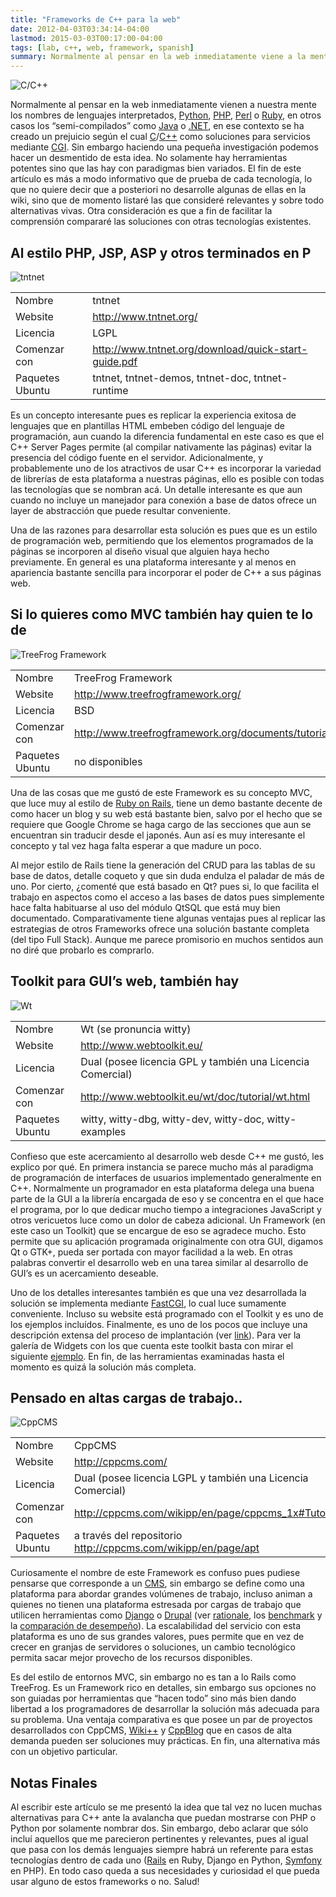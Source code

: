 ```yaml
---
title: "Frameworks de C++ para la web"
date: 2012-04-03T03:34:14-04:00
lastmod: 2015-03-03T00:17:00-04:00
tags: [lab, c++, web, framework, spanish]
summary: Normalmente al pensar en la web inmediatamente viene a la mente los nombres de lenguajes como Python, PHP, Perl o Ruby, Sin embargo haciendo una pequeña investigación podemos hacer un desmentido de esta idea. No solamente hay herramientas potentes sino que las hay con paradigmas bien variados.
---
```


![C/C++](/images/c-cpp.jpg)

Normalmente al pensar en la web inmediatamente vienen a nuestra mente
los nombres de lenguajes interpretados,
[Python](http://es.wikipedia.org/wiki/Python),
[PHP](http://es.wikipedia.org/wiki/PHP),
[Perl](http://es.wikipedia.org/wiki/Perl) o
[Ruby](http://es.wikipedia.org/wiki/Ruby), en otros casos los
“semi-compilados” como
[Java](http://es.wikipedia.org/wiki/Java_(lenguaje_de_programaci%C3%B3n))
o [.NET](http://es.wikipedia.org/wiki/.NET), en ese contexto se ha
creado un prejuicio según el cual
[C](http://es.wikipedia.org/wiki/Lenguaje_de_programaci%C3%B3n_C)/[C++](http://es.wikipedia.org/wiki/C%2B%2B)
como soluciones para servicios mediante
[CGI](http://es.wikipedia.org/wiki/Interfaz_de_entrada_com%C3%BAn). Sin
embargo haciendo una pequeña investigación podemos hacer un desmentido
de esta idea. No solamente hay herramientas potentes sino que las hay
con paradigmas bien variados. El fin de este artículo es más a modo
informativo que de prueba de cada tecnología, lo que no quiere decir que
a posteriori no desarrolle algunas de ellas en la wiki, sino que de
momento listaré las que consideré relevantes y sobre todo alternativas
vivas. Otra consideración es que a fin de facilitar la comprensión
compararé las soluciones con otras tecnologías existentes.

## Al estilo PHP, JSP, ASP y otros terminados en P

![tntnet](/images/tntnet-logo.png)

| | |
|-----------------|------------------------------------------------------|
| Nombre          | tntnet                                               |
| Website         | http://www.tntnet.org/                               |
| Licencia        | LGPL                                                 |
| Comenzar con    | http://www.tntnet.org/download/quick-start-guide.pdf |
| Paquetes Ubuntu | tntnet, tntnet-demos, tntnet-doc, tntnet-runtime     |


Es un concepto interesante pues es replicar la experiencia exitosa de
lenguajes que en plantillas HTML embeben código del lenguaje de
programación, aun cuando la diferencia fundamental en este caso es que
el C++ Server Pages permite (al compilar nativamente las páginas) evitar
la presencia del código fuente en el servidor. Adicionalmente, y
probablemente uno de los atractivos de usar C++ es incorporar la
variedad de librerías de esta plataforma a nuestras páginas, ello es
posible con todas las tecnologías que se nombran acá. Un detalle
interesante es que aun cuando no incluye un manejador para conexión a
base de datos ofrece un layer de abstracción que puede resultar
conveniente.

Una de las razones para desarrollar esta solución es pues que es un
estilo de programación web, permitiendo que los elementos programados de
la páginas se incorporen al diseño visual que alguien haya hecho
previamente. En general es una plataforma interesante y al menos en
apariencia bastante sencilla para incorporar el poder de C++ a sus
páginas web.

## Si lo quieres como MVC también hay quien te lo de

![TreeFrog Framework](/images/tff-logo.jpg)

| | |
|-----------------|-----------------------------------------------------|
| Nombre          | TreeFrog Framework                                  |
| Website         | http://www.treefrogframework.org/                   |
| Licencia        | BSD                                                 |
| Comenzar con    | http://www.treefrogframework.org/documents/tutorial |
| Paquetes Ubuntu | no disponibles                                      |

Una de las cosas que me gustó de este Framework es su concepto MVC, que
luce muy al estilo de [Ruby on
Rails](http://es.wikipedia.org/wiki/Ruby_on_Rails), tiene un demo
bastante decente de como hacer un blog y su web está bastante bien,
salvo por el hecho que se requiere que Google Chrome se haga cargo de
las secciones que aun se encuentran sin traducir desde el japonés. Aun
así es muy interesante el concepto y tal vez haga falta esperar a que
madure un poco.

Al mejor estilo de Rails tiene la generación del CRUD para las tablas de
su base de datos, detalle coqueto y que sin duda endulza el paladar de
más de uno. Por cierto, ¿comenté que está basado en Qt? pues si, lo que
facilita el trabajo en aspectos como el acceso a las bases de datos pues
simplemente hace falta habituarse al uso del módulo QtSQL que está muy
bien documentado. Comparativamente tiene algunas ventajas pues al
replicar las estrategias de otros Frameworks ofrece una solución
bastante completa (del tipo Full Stack). Aunque me parece promisorio en
muchos sentidos aun no diré que probarlo es comprarlo.

## Toolkit para GUI’s web, también hay

![Wt](/images/wt-logo.png)

| | |
|-----------------|------------------------------------------------------------|
| Nombre          | Wt (se pronuncia witty)                                    |
| Website         | http://www.webtoolkit.eu/                                  |
| Licencia        | Dual (posee licencia GPL y también una Licencia Comercial) |
| Comenzar con    | http://www.webtoolkit.eu/wt/doc/tutorial/wt.html           |
| Paquetes Ubuntu | witty, witty-dbg, witty-dev, witty-doc, witty-examples     |

Confieso que este acercamiento al desarrollo web desde C++ me gustó, les
explico por qué. En primera instancia se parece mucho más al paradigma
de programación de interfaces de usuarios implementado generalmente en
C++. Normalmente un programador en esta plataforma delega una buena
parte de la GUI a la librería encargada de eso y se concentra en el que
hace el programa, por lo que dedicar mucho tiempo a integraciones
JavaScript y otros vericuetos luce como un dolor de cabeza adicional. Un
Framework (en este caso un Toolkit) que se encargue de eso se agradece
mucho. Esto permite que su aplicación programada originalmente con otra
GUI, digamos Qt o GTK+, pueda ser portada con mayor facilidad a la web.
En otras palabras convertir el desarrollo web en una tarea similar al
desarrollo de GUI’s es un acercamiento deseable.

Uno de los detalles interesantes también es que una vez desarrollada la
solución se implementa mediante
[FastCGI](http://es.wikipedia.org/wiki/FastCGI), lo cual luce sumamente
conveniente. Incluso su website está programado con el Toolkit y es uno
de los ejemplos incluídos. Finalmente, es uno de los pocos que incluye
una descripción extensa del proceso de implantación (ver
[link](http://redmine.webtoolkit.eu/projects/wt/wiki/Wt_Deployment)).
Para ver la galería de Widgets con los que cuenta este toolkit basta con
mirar el siguiente [ejemplo](http://www.webtoolkit.eu/widgets/). En fin,
de las herramientas examinadas hasta el momento es quizá la solución más
completa.

## Pensado en altas cargas de trabajo..

![CppCMS](/images/cpp-cms-logo.png)


| | |
|-----------------|-----------------------------------------------------------------|
| Nombre          | CppCMS                                                          |
| Website         | http://cppcms.com/                                              |
| Licencia        | Dual (posee licencia LGPL y también una Licencia Comercial)     |
| Comenzar con    | http://cppcms.com/wikipp/en/page/cppcms_1x#Tutorials            |
| Paquetes Ubuntu | a través del repositorio http://cppcms.com/wikipp/en/page/apt   |

Curiosamente el nombre de este Framework es confuso pues pudiese
pensarse que corresponde a un
[CMS](http://es.wikipedia.org/wiki/Sistema_de_gesti%C3%B3n_de_contenidos),
sin embargo se define como una plataforma para abordar grandes volúmenes
de trabajo, incluso animan a quienes no tienen una plataforma estresada
por cargas de trabajo que utilicen herramientas como
[Django](http://es.wikipedia.org/wiki/Django) o
[Drupal](http://es.wikipedia.org/wiki/Drupal) (ver
[rationale](http://cppcms.com/wikipp/en/page/rationale), los
[benchmark](http://cppcms.com/wikipp/en/page/benchmarks_all) y la
[comparación de
desempeño](http://cppcms.com/wikipp/en/page/benchmarks_php)). La
escalabilidad del servicio con esta plataforma es uno de sus grandes
valores, pues permite que en vez de crecer en granjas de servidores o
soluciones, un cambio tecnológico permita sacar mejor provecho de los
recursos disponibles.

Es del estilo de entornos MVC, sin embargo no es tan a lo Rails como
TreeFrog. Es un Framework rico en detalles, sin embargo sus opciones no
son guiadas por herramientas que “hacen todo” sino más bien dando
libertad a los programadores de desarrollar la solución más adecuada
para su problema. Una ventaja comparativa es que posee un par de
proyectos desarrollados con CppCMS,
[Wiki++](http://cppcms.com/wikipp/en/page/install_wikipp) y
[CppBlog](http://cppcms.com/wikipp/en/page/install_cppblog) que en casos
de alta demanda pueden ser soluciones muy prácticas. En fin, una
alternativa más con un objetivo particular.

## Notas Finales

Al escribir este artículo se me presentó la idea que tal vez no lucen
muchas alternativas para C++ ante la avalancha que puedan mostrarse
con PHP o Python por solamente nombrar dos. Sin embargo, debo
aclarar que sólo incluí aquellos que me parecieron pertinentes y
relevantes, pues al igual que pasa con los demás lenguajes siempre habrá
un referente para estas tecnologías dentro de cada uno
([Rails](http://es.wikipedia.org/wiki/Ruby_on_Rails) en Ruby, Django
en Python, [Symfony](http://es.wikipedia.org/wiki/Symfony) en PHP). En
todo caso queda a sus necesidades y curiosidad el que pueda usar alguno
de estos frameworks o no. Salud!
